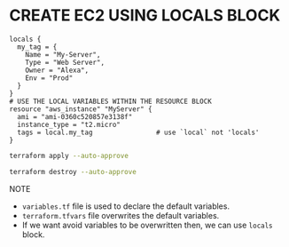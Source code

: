 # CREATE EC2 USING LOCALS BLOCK
```hcl
locals {
  my_tag = {
    Name = "My-Server",
    Type = "Web Server",
    Owner = "Alexa",
    Env = "Prod"
  }
}
# USE THE LOCAL VARIABLES WITHIN THE RESOURCE BLOCK
resource "aws_instance" "MyServer" {
  ami = "ami-0360c520857e3138f"
  instance_type = "t2.micro"
  tags = local.my_tag                # use `local` not 'locals'
}
```

```sh
terraform apply --auto-approve
```
```sh
terraform destroy --auto-approve
```

NOTE
* `variables.tf` file is used to declare the default variables.
* `terraform.tfvars` file overwrites the default variables.
* If we want avoid variables to be overwritten then, we can use `locals` block.

